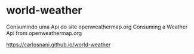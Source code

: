 # world-weather
Consumindo uma Api do site openweathermap.org
Consuming a Weather Api from openweathermap.org

https://carlosnani.github.io/world-weather